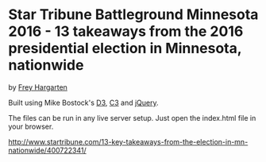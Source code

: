Star Tribune Battleground Minnesota 2016 - 13 takeaways from the 2016 presidential election in Minnesota, nationwide
================

by [Frey Hargarten](https://github.com/jeffhargarten)

Built using Mike Bostock's [D3](https://github.com/mbostock/d3), [C3](https://github.com/masayuki0812/c3) and [jQuery](https://github.com/jquery/jquery).

The files can be run in any live server setup. Just open the index.html file in your browser.

http://www.startribune.com/13-key-takeaways-from-the-election-in-mn-nationwide/400722341/

